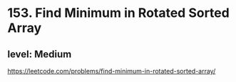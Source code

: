 # 153. Find Minimum in Rotated Sorted Array
## level: Medium
https://leetcode.com/problems/find-minimum-in-rotated-sorted-array/
